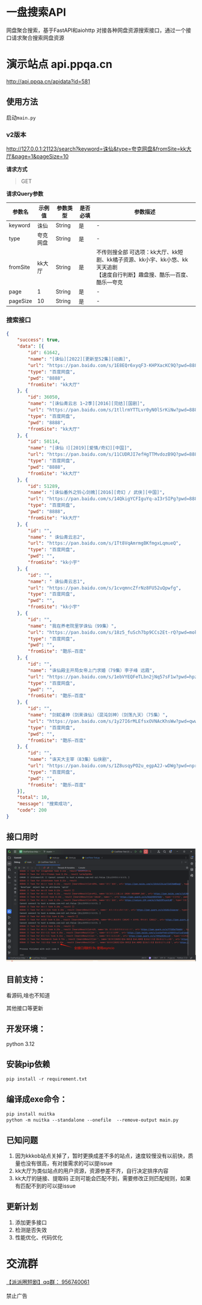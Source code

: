 # 一盘搜索API

网盘聚合搜索，基于FastAPI和aiohttp 对接各种网盘资源搜索接口，通过一个接口请求聚合搜索网盘资源

# 演示站点 api.ppqa.cn
http://api.ppqa.cn/apidata?id=581

## 使用方法
启动`main.py`



### v2版本
http://127.0.0.1:21123/search?keyword=诛仙&type=夸克网盘&fromSite=kk大厅&page=1&pageSize=10

**请求方式**

> GET

**请求Query参数**

| 参数名 | 示例值 | 参数类型 | 是否必填 | 参数描述                                                                     |
| --- | --- | ---- | ---- |--------------------------------------------------------------------------|
| keyword | 诛仙 | String | 是 | -                                                                        |
| type | 夸克网盘 | String | 是 | -                                                                        |
| fromSite | kk大厅 | String | 是 | 不传则搜全部 可选项：kk大厅、kk短剧、kk橘子资源、kk小宇、kk小悠、kk天天追剧<br/>【速度自行判断】趣盘搜、酷乐—百度、酷乐—夸克 |
| page | 1 | String | 是 | -                                                                        |
| pageSize | 10 | String | 是 | -                                                                        |

### 搜索接口
```json
{
	"success": true,
	"data": [{
		"id": 61642,
		"name": "[诛仙][2022][更新至52集][动画]",
		"url": "https://pan.baidu.com/s/1E8EQr6xyqF3-KHPXacKC9Q?pwd=8888",
		"type": "百度网盘",
		"pwd": "8888",
		"fromSite": "kk大厅"
	}, {
		"id": 36050,
		"name": "[诛仙青云志 1~2季][2016][完结][国剧]",
		"url": "https://pan.baidu.com/s/1tllrmYTTLvr0yN0lSrKiNw?pwd=8888",
		"type": "百度网盘",
		"pwd": "8888",
		"fromSite": "kk大厅"
	}, {
		"id": 50114,
		"name": "[诛仙 Ⅰ][2019][爱情/奇幻][中国]",
		"url": "https://pan.baidu.com/s/11CUDRJI7efHgTTMvdozB9Q?pwd=8888",
		"type": "百度网盘",
		"pwd": "8888",
		"fromSite": "kk大厅"
	}, {
		"id": 51289,
		"name": "[诛仙番外之铃心剑魄][2016][奇幻 / 武侠][中国]",
		"url": "https://pan.baidu.com/s/14QkigYCFIguYq-aI3r5IPg?pwd=8888",
		"type": "百度网盘",
		"pwd": "8888",
		"fromSite": "kk大厅"
	}, {
		"id": "",
		"name": " 诛仙青云志2",
		"url": "https://pan.baidu.com/s/1Tt8VqAmrmgBKfmgxLqmueQ",
		"type": "百度网盘",
		"pwd": "",
		"fromSite": "kk小宇"
	}, {
		"id": "",
		"name": " 诛仙青云志1",
		"url": "https://pan.baidu.com/s/1cvqmncZfrNz8FU52uQpwfg",
		"type": "百度网盘",
		"pwd": "",
		"fromSite": "kk小宇"
	}, {
		"id": "",
		"name": "我在养老院里学诛仙（99集）",
		"url": "https://pan.baidu.com/s/18z5_fuSch7bp9CCs2Et-rQ?pwd=mokc",
		"type": "百度网盘",
		"pwd": "",
		"fromSite": "酷乐—百度"
	}, {
		"id": "",
		"name": "诛仙殿主开局女帝上门求婚（79集）李子峰 远霞",
		"url": "https://pan.baidu.com/s/1ebVYEQFeTLbn2jNq57sF1w?pwd=hpzr",
		"type": "百度网盘",
		"pwd": "",
		"fromSite": "酷乐—百度"
	}, {
		"id": "",
		"name": "剑弑诸神（剑来诛仙）（混沌剑神）（剑荡九天）（75集）",
		"url": "https://pan.baidu.com/s/1y27I6rMLEfsxOVNAcKhsWw?pwd=qwwb",
		"type": "百度网盘",
		"pwd": "",
		"fromSite": "酷乐—百度"
	}, {
		"id": "",
		"name": "诛天大主宰（83集）仙侠剧",
		"url": "https://pan.baidu.com/s/1Z8usqyPO2u_egpA2J-wDWg?pwd=npri",
		"type": "百度网盘",
		"pwd": "",
		"fromSite": "酷乐—百度"
	}],
	"total": 10,
	"message": "搜索成功",
	"code": 200
}
```
## 接口用时
![接口用时](/docs/微信图片_20250403153222.png)

## 目前支持：

看源码,啥也不知道


其他接口等更新

##  开发环境：

python 3.12


## 安装pip依赖

```
pip install -r requirement.txt
```

## 编译成exe命令：

```
pip install nuitka 
python -m nuitka --standalone --onefile  --remove-output main.py
```
## 已知问题
1. 因为kkkob站点关掉了，暂时更换成差不多的站点，速度较慢没有以前快，质量也没有很高，有对接需求的可以提issue
2. kk大厅为类似站点的用户资源，资源参差不齐，自行决定排序内容
3. kk大厅的链接、提取码 正则可能会匹配不到，需要修改正则匹配规则，如果有匹配不到的可以提issue

## 更新计划
1. 添加更多接口
2. 检测是否失效
3. 性能优化、代码优化

# 交流群
[【派派圈短剧】qq群： 956740061](https://qm.qq.com/q/9yOkycLpIs) 
<br><br>
禁止广告
